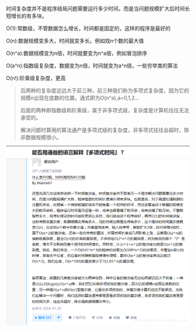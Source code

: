 时间复杂度并不是程序结局问题需要运行多少时间，而是当问题规模扩大后时间长短增长的有多块。

O(1):常数级，不管数据怎么增长，时间都是固定的，这样的程序是最好的

O(n):数据规模变多大，时间就变多长。例如找n个数的最大值

O(n^a):数据规模变为n倍，时间就要变为n^a倍，例如冒泡排序

O(a^n):指数级复杂度，数据变为n倍，时间就变为a^n倍，一些穷举类的算法

O(n!):阶乘级复杂度，更高

> 后两种的复杂度远远大于前三种，前三种我们称为多项式复杂度，因为它的规模n出现在底数的位置。通式即为O(n^a),a=0,1,2...
>
> 后面的两种即指数级和阶乘级，属于非多项式级，复杂度是计算机往往无法承受的。
>
> 解决问题时算用的算法通产是多项式级的复杂度，非多项式往往会超时，除非数据规模很小。

![](image/7.png)